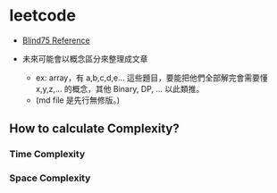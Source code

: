 # leetcode

- [Blind75 Reference](https://leetcode.com/discuss/general-discussion/460599/blind-75-leetcode-questions)

- 未來可能會以概念區分來整理成文章
    - ex: array，有 a,b,c,d,e… 這些題目，要能把他們全部解完會需要懂 x,y,z,… 的概念，其他 Binary, DP, ... 以此類推。
    - (md file 是先行無修版。)

## How to calculate Complexity?

### Time Complexity


### Space Complexity

